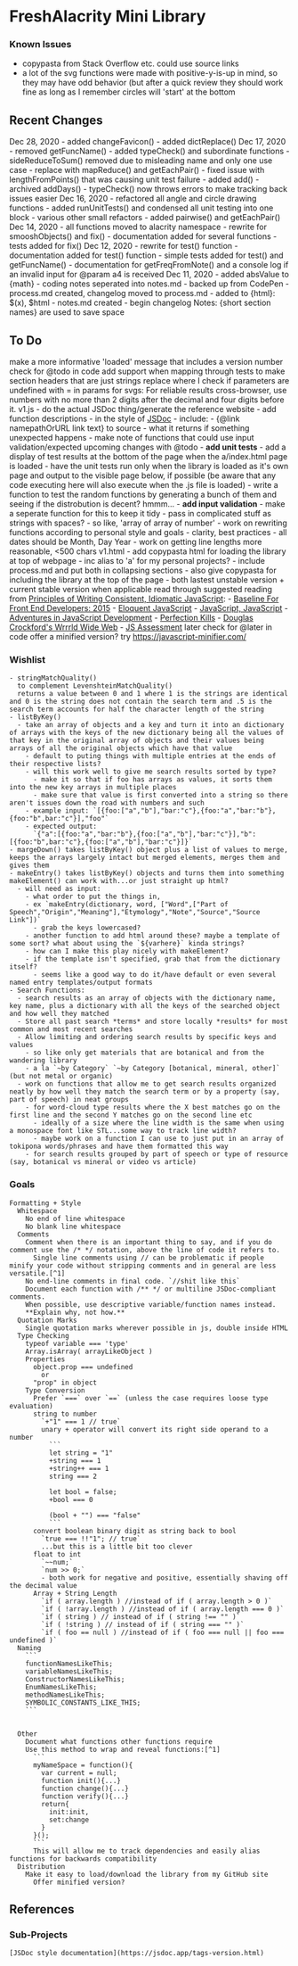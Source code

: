 # FreshAlacrity Mini Library

### Known Issues
  - copypasta from Stack Overflow etc. could use source links
  - a lot of the svg functions were made with positive-y-is-up in mind, so they may have odd behavior (but after a quick review they should work fine as long as I remember circles will 'start' at the bottom

## Recent Changes
  Dec 28, 2020
    - added changeFavicon()
    - added dictReplace()
  Dec 17, 2020
    - removed getFuncName()
    - added typeCheck() and subordinate functions
    - sideReduceToSum() removed due to misleading name and only one use case
      - replace with mapReduce() and getEachPair()
    - fixed issue with lengthFromPoints() that was causing unit test failure
    - added add()
    - archived addDays()
    - typeCheck() now throws errors to make tracking back issues easier
  Dec 16, 2020
    - refactored all angle and circle drawing functions
    - added runUnitTests() and condensed all unit testing into one block
    - various other small refactors
    - added pairwise() and getEachPair()
  Dec 14, 2020
    - all functions moved to alacrity namespace
    - rewrite for smooshObjects() and fix()
    - documentation added for several functions
    - tests added for fix()
  Dec 12, 2020
    - rewrite for test() function
    - documentation added for test() function
    - simple tests added for test() and getFuncName()
    - documentation for getFreqFromNote() and a console log if an invalid input for @param a4 is received
  Dec 11, 2020
    - added absValue to {math}
    - coding notes seperated into notes.md
    - backed up from CodePen
    - process.md created, changelog moved to process.md
    - added to {html}: $(x), $html
    - notes.md created
    - begin changelog
  Notes:
    {short section names} are used to save space

## To Do
  make a more informative 'loaded' message that includes a version number
  check for @todo in code
  add support when mapping through tests to make section headers that are just strings
  replace where I check if parameters are undefined with = in params
  for svgs: For reliable results cross-browser, use numbers with no more than 2 digits after the decimal and four digits before it.
  v1.js
    - do the actual JSDoc thing/generate the reference website
    - add function descriptions
      - in the style of [JSDoc](https://jsdoc.app/tags-param.html#examples)
        - include:
          - {@link namepathOrURL link text} to source
          - what it returns if something unexpected happens
          - make note of functions that could use input validation/expected upcoming changes with @todo
    - **add unit tests**
        - add a display of test results at the bottom of the page when the a/index.html page is loaded
          - have the unit tests run only when the library is loaded as it's own page and output to the visible page below, if possible (be aware that any code executing here will also execute when the .js file is loaded)
        -  write a function to test the random functions by generating a bunch of them and seeing if the distrobution is decent? hmmm...
    - **add input validation**
      - make a seperate function for this to keep it tidy
        - pass in complicated stuff as strings with spaces?
          - so like, 'array of array of number'
    - work on rewriting functions according to personal style and goals
      - clarity, best practices
      - all dates should be Month, Day Year
    - work on getting line lengths more reasonable, <500 chars
  v1.html
    - add copypasta html for loading the library at top of webpage
      - inc alias to 'a' for my personal projects?
    - include process.md and put both in collapsing sections
    - also give copypasta for including the library at the top of the page
      - both lastest unstable version + current stable version when applicable
  read through suggested reading from [Principles of Writing Consistent, Idiomatic JavaScript](https://github.com/rwaldron/idiomatic.js):
    - [Baseline For Front End Developers: 2015](http://rmurphey.com/blog/2015/03/23/a-baseline-for-front-end-developers-2015/)
    - [Eloquent JavaScript](http://eloquentjavascript.net/)
    - [JavaScript, JavaScript](http://javascriptweblog.wordpress.com/)
    - [Adventures in JavaScript Development](http://rmurphey.com/)
    - [Perfection Kills](http://perfectionkills.com/)
    - [Douglas Crockford's Wrrrld Wide Web](http://www.crockford.com/)
    - [JS Assessment](https://github.com/rmurphey/js-assessment)
  later
    check for @later in code
    offer a minified version?
      try https://javascript-minifier.com/
  ### Wishlist
    - stringMatchQuality()
      to complement LevenshteinMatchQuality()
      returns a value between 0 and 1 where 1 is the strings are identical and 0 is the string does not contain the search term and .5 is the search term accounts for half the character length of the string
    - listByKey()
      - take an array of objects and a key and turn it into an dictionary of arrays with the keys of the new dictionary being all the values of that key in the original array of objects and their values being arrays of all the original objects which have that value
        - default to puting things with multiple entries at the ends of their respective lists?
        - will this work well to give me search results sorted by type?
          - make it so that if foo has arrays as values, it sorts them into the new key arrays in multiple places
          - make sure that value is first converted into a string so there aren't issues down the road with numbers and such
        - example input: `[{foo:["a","b"],"bar:"c"},{foo:"a","bar:"b"},{foo:"b",bar:"c"}],"foo"`
        - expected output:
          `{"a":[{foo:"a","bar:"b"},{foo:["a","b"],"bar:"c"}],"b":[{foo:"b",bar:"c"},{foo:["a","b"],"bar:"c"}]}`
    - margeDown() takes listByKey() object plus a list of values to merge, keeps the arrays largely intact but merged elements, merges them and gives them
    - makeEntry() takes listByKey() objects and turns them into something makeElement() can work with...or just straight up html?
      - will need as input:
        - what order to put the things in,
        - ex `makeEntry(dictionary, word, ["Word",["Part of Speech","Origin","Meaning"],"Etymology","Note","Source","Source Link"])`
          - grab the keys lowercased?
        - another function to add html around these? maybe a template of some sort? what about using the `${varhere}` kinda strings?
        - how can I make this play nicely with makeElement?
        - if the template isn't specified, grab that from the dictionary itself?
          - seems like a good way to do it/have default or even several named entry templates/output formats
    - Search Functions:
      - search results as an array of objects with the dictionary name, key name, plus a dictionary with all the keys of the searched object and how well they matched
      - Store all past search *terms* and store locally *results* for most common and most recent searches
      - Allow limiting and ordering search results by specific keys and values
        - so like only get materials that are botanical and from the wandering library
        - a la `~by Category` `~by Category [botanical, mineral, other]` (but not metal or organic)
      - work on functions that allow me to get search results organized neatly by how well they match the search term or by a property (say, part of speech) in neat groups
        - for word-cloud type results where the X best matches go on the first line and the second Y matches go on the second line etc
          - ideally of a size where the line width is the same when using a monospace font like STL...some way to track line width?
          - maybe work on a function I can use to just put in an array of tokipona words/phrases and have them formatted this way
        - for search results grouped by part of speech or type of resource (say, botanical vs mineral or video vs article)

  ### Goals
    Formatting + Style
      Whitespace
        No end of line whitespace
        No blank line whitespace
      Comments
        Comment when there is an important thing to say, and if you do comment use the /* */ notation, above the line of code it refers to.
          Single line comments using // can be problematic if people minify your code without stripping comments and in general are less versatile.[^1]
        No end-line comments in final code. `//shit like this`
        Document each function with /** */ or multiline JSDoc-compliant comments.
        When possible, use descriptive variable/function names instead.
        **Explain why, not how.**
      Quotation Marks
        Single quotation marks wherever possible in js, double inside HTML
      Type Checking
        typeof variable === 'type'
        Array.isArray( arrayLikeObject )
        Properties
          object.prop === undefined
            or
          "prop" in object
        Type Conversion
          Prefer `===` over `==` (unless the case requires loose type evaluation)
          string to number
            `+"1" === 1 // true`
            unary + operator will convert its right side operand to a number
              ```
              let string = "1"
              +string === 1
              +string++ === 1
              string === 2

              let bool = false;
              +bool === 0

              (bool + "") === "false"
              ```
          convert boolean binary digit as string back to bool
            `true === !!"1"; // true`
            ...but this is a little bit too clever
          float to int
            `~~num;`
            `num >> 0;`
            - both work for negative and positive, essentially shaving off the decimal value
          Array + String Length
            `if ( array.length ) //instead of if ( array.length > 0 )`
            `if ( !array.length ) //instead of if ( array.length === 0 )`
            `if ( string ) // instead of if ( string !== "" )`
            `if ( !string ) // instead of if ( string === "" )`
            `if ( foo == null ) //instead of if ( foo === null || foo === undefined )`
      Naming
        ```
        functionNamesLikeThis;
        variableNamesLikeThis;
        ConstructorNamesLikeThis;
        EnumNamesLikeThis;
        methodNamesLikeThis;
        SYMBOLIC_CONSTANTS_LIKE_THIS;
        ```


      Other
        Document what functions other functions require
        Use this method to wrap and reveal functions:[^1]
          ```
          myNameSpace = function(){
            var current = null;
            function init(){...}
            function change(){...}
            function verify(){...}
            return{
              init:init,
              set:change
            }
          }();
          ```
          This will allow me to track dependencies and easily alias functions for backwards compatibility
      Distribution
        Make it easy to load/download the library from my GitHub site
          Offer minified version?

## References
  [^1]: [Javascript Best Practices - W3C Wiki](https://www.w3.org/wiki/JavaScript_best_practices)
  ### Sub-Projects
    [JSDoc style documentation](https://jsdoc.app/tags-version.html)

